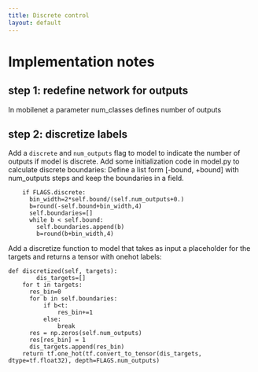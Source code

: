 ```yaml
---
title: Discrete control
layout: default
---
```


# Implementation notes

## step 1: redefine network for outputs

In mobilenet a parameter num_classes defines number of outputs

## step 2: discretize labels

Add a `discrete` and `num_outputs` flag to model to indicate the number of outputs if model is discrete.
Add some initialization code in model.py to calculate discrete boundaries:
Define a list form [-bound, +bound] with num_outputs steps and keep the boundaries in a field.

```
    if FLAGS.discrete:
      bin_width=2*self.bound/(self.num_outputs+0.)
      b=round(-self.bound+bin_width,4)
      self.boundaries=[]
      while b < self.bound:
        self.boundaries.append(b)
        b=round(b+bin_width,4)
```

Add a discretize function to model that takes as input a placeholder for the targets and returns a tensor with onehot labels:

```
def discretized(self, targets):
		dis_targets=[]
    for t in targets:
      res_bin=0
      for b in self.boundaries:
          if b<t:
              res_bin+=1
          else:
              break
      res = np.zeros(self.num_outputs)
      res[res_bin] = 1
      dis_targets.append(res_bin)
    return tf.one_hot(tf.convert_to_tensor(dis_targets, dtype=tf.float32), depth=FLAGS.num_outputs)

```


